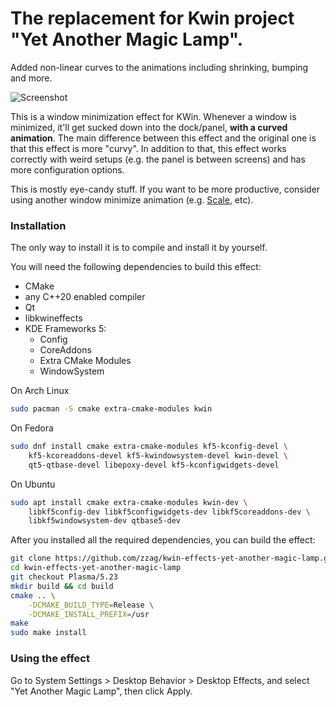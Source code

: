 # The replacement for Kwin project "Yet Another Magic Lamp".

Added non-linear curves to the animations including shrinking, bumping and more.

![Screenshot](untitled.gif)

This is a window minimization effect for KWin. Whenever a window
is minimized, it'll get sucked down into the dock/panel, **with a
curved animation**. The main difference between this effect and
the original one is that this effect is more "curvy". In addition
to that, this effect works correctly with weird setups (e.g. the
panel is between screens) and has more configuration options.

This is mostly eye-candy stuff. If you want to be more productive, consider
using another window minimize animation (e.g. [Scale](https://store.kde.org/p/1267839/), etc).

### Installation

The only way to install it is to compile and install it by yourself.

You will need the following dependencies to build this effect:
* CMake
* any C++20 enabled compiler
* Qt
* libkwineffects
* KDE Frameworks 5:
    - Config
    - CoreAddons
    - Extra CMake Modules
    - WindowSystem

On Arch Linux

```sh
sudo pacman -S cmake extra-cmake-modules kwin
```

On Fedora

```sh
sudo dnf install cmake extra-cmake-modules kf5-kconfig-devel \
    kf5-kcoreaddons-devel kf5-kwindowsystem-devel kwin-devel \
    qt5-qtbase-devel libepoxy-devel kf5-kconfigwidgets-devel
```

On Ubuntu

```sh
sudo apt install cmake extra-cmake-modules kwin-dev \
    libkf5config-dev libkf5configwidgets-dev libkf5coreaddons-dev \
    libkf5windowsystem-dev qtbase5-dev
```

After you installed all the required dependencies, you can build
the effect:

```sh
git clone https://github.com/zzag/kwin-effects-yet-another-magic-lamp.git
cd kwin-effects-yet-another-magic-lamp
git checkout Plasma/5.23
mkdir build && cd build
cmake .. \
    -DCMAKE_BUILD_TYPE=Release \
    -DCMAKE_INSTALL_PREFIX=/usr
make
sudo make install
```

### Using the effect

Go to System Settings > Desktop Behavior > Desktop Effects, and select
"Yet Another Magic Lamp", then click Apply.
